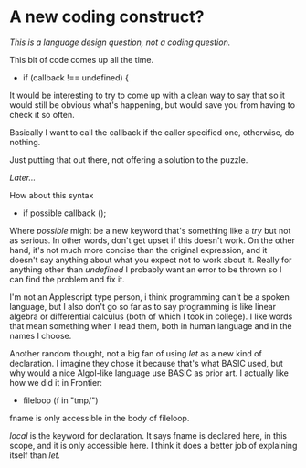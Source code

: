 # A new coding construct?
<i>This is a language design question, not a coding question.</i>

This bit of code comes up all the time.
* if (callback !== undefined) {

It would be interesting to try to come up with a clean way to say that so it would still be obvious what's happening, but would save you from having to check it so often.

Basically I want to call the callback if the caller specified one, otherwise, do nothing. 

Just putting that out there, not offering a solution to the puzzle. 

<i>Later...</i>

How about this syntax
* if possible callback ();

Where <i>possible</i> might be a new keyword that's something like a <i>try</i> but not as serious. In other words, don't get upset if this doesn't work. On the other hand, it's not much more concise than the original expression, and it doesn't say anything about what you expect not to work about it. Really for anything other than <i>undefined</i> I probably want an error to be thrown so I can find the problem and fix it. 

I'm not an Applescript type person, i think programming can't be a spoken language, but I also don't go so far as to say programming is like linear algebra or differential calculus (both of which I took in college). I like words that mean something when I read them, both in human language and in the names I choose.

Another random thought, not a big fan of using <i>let</i> as a new kind of declaration. I imagine they chose it because that's what BASIC used, but why would a nice Algol-like language use BASIC as prior art. I actually like how we did it in Frontier:
* fileloop (f in "tmp/")

fname is only accessible in the body of fileloop. 

<i>local</i> is the keyword for declaration. It says fname is declared here, in this scope, and it is only accessible here.  I think it does a better job of explaining itself than <i>let. </i>

